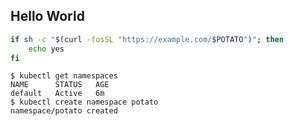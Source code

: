 ## Hello World

```bash
if sh -c "$(curl -fosSL "https://example.com/$POTATO")"; then
	echo yes
fi
```

```console
$ kubectl get namespaces
NAME      STATUS   AGE
default   Active   6m
$ kubectl create namespace potato
namespace/potato created
```
